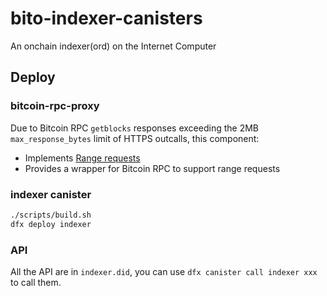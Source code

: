 # bito-indexer-canisters

An onchain indexer(ord) on the Internet Computer

## Deploy

### bitcoin-rpc-proxy
Due to Bitcoin RPC `getblocks` responses exceeding the 2MB `max_response_bytes` limit of HTTPS outcalls, this component:
- Implements [Range requests](https://developer.mozilla.org/en-US/docs/Web/HTTP/Range_requests)
- Provides a wrapper for Bitcoin RPC to support range requests

### indexer canister
```bash
./scripts/build.sh
dfx deploy indexer
```

### API

All the API are in `indexer.did`, you can use `dfx canister call indexer xxx` to call them.